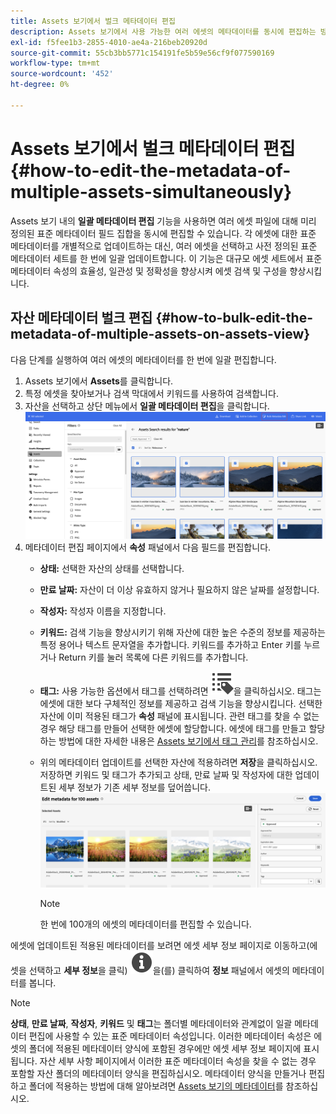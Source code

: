 ```yaml
---
title: Assets 보기에서 벌크 메타데이터 편집
description: Assets 보기에서 사용 가능한 여러 에셋의 메타데이터를 동시에 편집하는 방법에 대해 알아봅니다.
exl-id: f5fee1b3-2855-4010-ae4a-216beb20920d
source-git-commit: 55cb3bb5771c154191fe5b59e56cf9f077590169
workflow-type: tm+mt
source-wordcount: '452'
ht-degree: 0%

---
```


# Assets 보기에서 벌크 메타데이터 편집{#how-to-edit-the-metadata-of-multiple-assets-simultaneously}

Assets 보기 내의 **일괄 메타데이터 편집** 기능을 사용하면 여러 에셋 파일에 대해 미리 정의된 표준 메타데이터 필드 집합을 동시에 편집할 수 있습니다. 각 에셋에 대한 표준 메타데이터를 개별적으로 업데이트하는 대신, 여러 에셋을 선택하고 사전 정의된 표준 메타데이터 세트를 한 번에 일괄 업데이트합니다. 이 기능은 대규모 에셋 세트에서 표준 메타데이터 속성의 효율성, 일관성 및 정확성을 향상시켜 에셋 검색 및 구성을 향상시킵니다.

## 자산 메타데이터 벌크 편집 {#how-to-bulk-edit-the-metadata-of-multiple-assets-on-assets-view}

다음 단계를 실행하여 여러 에셋의 메타데이터를 한 번에 일괄 편집합니다.

1. Assets 보기에서 **Assets**&#x200B;를 클릭합니다.
1. 특정 에셋을 찾아보거나 검색 막대에서 키워드를 사용하여 검색합니다.
1. 자산을 선택하고 상단 메뉴에서 **일괄 메타데이터 편집**을 클릭합니다.
   ![일괄 메타데이터 편집](/help/assets/assets/bulk-metadata-edit1.png)
1. 메타데이터 편집 페이지에서 **속성** 패널에서 다음 필드를 편집합니다.
   * **상태:** 선택한 자산의 상태를 선택합니다.
   * **만료 날짜:** 자산이 더 이상 유효하지 않거나 필요하지 않은 날짜를 설정합니다.
   * **작성자:** 작성자 이름을 지정합니다.
   * **키워드:** 검색 기능을 향상시키기 위해 자산에 대한 높은 수준의 정보를 제공하는 특정 용어나 텍스트 문자열을 추가합니다. 키워드를 추가하고 Enter 키를 누르거나 Return 키를 눌러 목록에 다른 키워드를 추가합니다.
   * **태그:** 사용 가능한 옵션에서 태그를 선택하려면 ![태그 아이콘](/help/assets/assets/tags-icon.svg)을 클릭하십시오. 태그는 에셋에 대한 보다 구체적인 정보를 제공하고 검색 기능을 향상시킵니다. 선택한 자산에 이미 적용된 태그가 **속성** 패널에 표시됩니다. 관련 태그를 찾을 수 없는 경우 해당 태그를 만들어 선택한 에셋에 할당합니다. 에셋에 태그를 만들고 할당하는 방법에 대한 자세한 내용은 [Assets 보기에서 태그 관리](/help/assets/tagging-management-assets-view.md)를 참조하십시오.
   * 위의 메타데이터 업데이트를 선택한 자산에 적용하려면 **저장**을 클릭하십시오. 저장하면 키워드 및 태그가 추가되고 상태, 만료 날짜 및 작성자에 대한 업데이트된 세부 정보가 기존 세부 정보를 덮어씁니다.
     ![save-bulk-metadata-edit-properties](/help/assets/assets/save-bulk-metadata-edit-properties2.png)

     >[!NOTE]
     >
     >한 번에 100개의 에셋의 메타데이터를 편집할 수 있습니다.

에셋에 업데이트된 적용된 메타데이터를 보려면 에셋 세부 정보 페이지로 이동하고(에셋을 선택하고 **세부 정보**&#x200B;을 클릭) ![](/help/assets/assets/info-icon-solid-black.svg)을(를) 클릭하여 **정보** 패널에서 에셋의 메타데이터를 봅니다.

>[!NOTE]
>
>**상태**, **만료 날짜**, **작성자**, **키워드** 및 **태그**&#x200B;는 폴더별 메타데이터와 관계없이 일괄 메타데이터 편집에 사용할 수 있는 표준 메타데이터 속성입니다. 이러한 메타데이터 속성은 에셋의 폴더에 적용된 메타데이터 양식에 포함된 경우에만 에셋 세부 정보 페이지에 표시됩니다. 자산 세부 사항 페이지에서 이러한 표준 메타데이터 속성을 찾을 수 없는 경우 포함할 자산 폴더의 메타데이터 양식을 편집하십시오. 메타데이터 양식을 만들거나 편집하고 폴더에 적용하는 방법에 대해 알아보려면 [Assets 보기의 메타데이터](/help/assets/metadata-assets-view.md)를 참조하십시오.
